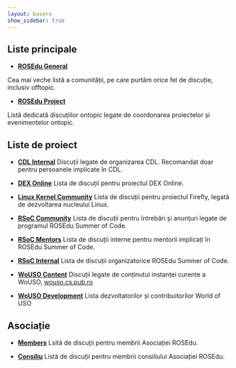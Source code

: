 ```yaml
---
layout: basero
show_sidebar: true
---
```

## Liste principale

* **[ROSEdu General](/listinfo/rosedu-general)**
    
Cea mai veche listă a comunității, pe care purtăm orice fel de discuție, inclusiv offtopic.

* **[ROSEdu Project](/listinfo/rosedu-project)**
    
Listă dedicată discuțiilor ontopic legate de coordonarea proiectelor și evenimentelor ontopic.

## Liste de proiect

* **[CDL Internal](/listinfo/cdl-internal)**
Discuții legate de organizarea CDL. Recomandat doar pentru persoanele implicate în CDL.

* **[DEX Online](/listinfo/dexonline)**
Lista de discuții pentru proiectul DEX Online.

* **[Linux Kernel Community](/listinfo/firefly)**
Lista de discuții pentru proiectul Firefly, legată de dezvoltarea nucleului Linux.

* **[RSoC Community](/listinfo/rsoc-community)**
Lista de discuții pentru întrebări și anunțuri legate de programul ROSEdu Summer of Code.

* **[RSoC Mentors](/listinfo/rsoc-mentors)**
Lista de discuții interne pentru mentorii implicați în ROSEdu Summer of Code.

* **[RSoC Internal](/listinfo/rsoc-internal)**
Lista de discuții organizatorice ROSEdu Summer of Code.

* **[WoUSO Content](/listinfo/wouso-content)**
Discuții legate de conținutul instanței curente a WoUSO, <a href="http://wouso.cs.pub.ro">wouso.cs.pub.ro</a>

* **[WoUSO Development](/listinfo/wouso-dev)**
Lista dezvoltatorilor și contribuitorilor World of USO

## Asociație

* **[Members](/listinfo/members)**
Lsită de discuții pentru membrii Asociației ROSEdu.

* **[Consiliu](/listinfo/consiliu)**
Listă de discuții pentru membrii consiliului Asociației ROSEdu.

